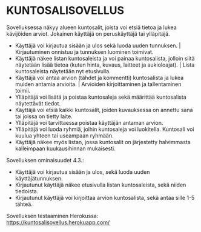 # KUNTOSALISOVELLUS

Sovelluksessa näkyy alueen kuntosalit, joista voi etsiä tietoa ja lukea kävijöiden arviot. Jokainen käyttäjä on peruskäyttäjä tai ylläpitäjä.

- Käyttäjä voi kirjautua sisään ja ulos sekä luoda uuden tunnuksen. | Kirjautuminen onnistuu ja tunnuksen luominen toimivat.
- Käyttäjä näkee listan kuntosaleista ja voi painaa kuntosalista, jolloin siitä näytetään lisää tietoa (kuten hinta, kuvaus, laitteet ja aukioloajat). | Lista kuntosaleista näytetään nyt etusivulla.
- Käyttäjä voi antaa arvion (tähdet ja kommentti) kuntosalista ja lukea muiden antamia arvioita. | Arvioiden kirjoittaminen ja tallentaminen toimii.
- Ylläpitäjä voi lisätä ja poistaa kuntosaleja sekä määrittää kuntosalista näytettävät tiedot.
- Käyttäjä voi etsiä kaikki kuntosalit, joiden kuvauksessa on annettu sana tai joissa on tietty laite.
- Ylläpitäjä voi tarvittaessa poistaa käyttäjän antaman arvion.
- Ylläpitäjä voi luoda ryhmiä, joihin kuntosaleja voi luokitella. Kuntosali voi kuulua yhteen tai useampaan ryhmään.
- Käyttäjä näkee myös listan, jossa kuntosalit on järjestetty halvimmasta kalleimpaan kuukausihinnan mukaisesti.

Sovelluksen ominaisuudet 4.3.:
- Käyttäjä voi kirjautua sisään ja ulos, sekä luoda uuden käyttäjätunnuksen.
- Kirjautunut käyttäjä näkee etusivulla listan kuntosaleista, sekä niiden tiedoista.
- Kirjautunut käyttäjä voi kirjoittaa arvion kuntosalista, sekä antaa sille 1-5 tähteä.

Sovelluksen testaaminen Herokussa:
https://kuntosalisovellus.herokuapp.com/
